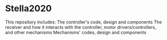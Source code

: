 # Stella2020
This repository includes: The controller's code, design and components The receiver and how it interacts with the controller, motor drivers/controllers, and other mechanisms Mechanisms' codes, design and components
